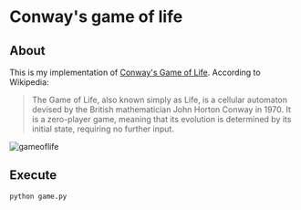 # Conway's game of life

## About
This is my implementation of [Conway's Game of Life](https://en.wikipedia.org/wiki/Conway's_Game_of_Life). According to Wikipedia:
>The Game of Life, also known simply as Life, is a cellular automaton devised by the British mathematician John Horton Conway in 1970. It is a zero-player game, meaning that its evolution is determined by its initial state, requiring no further input.  

![gameoflife](https://dxaviud.github.io/images/gameoflife.gif)

## Execute
`python game.py`

